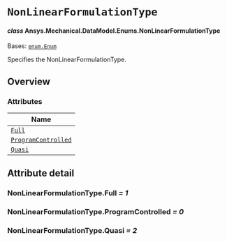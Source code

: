 # `NonLinearFormulationType`

<a id="ansys.mechanical.stubs.v242.Ansys.Mechanical.DataModel.Enums.NonLinearFormulationType"></a>

#### *class* Ansys.Mechanical.DataModel.Enums.NonLinearFormulationType

Bases: [`enum.Enum`](https://docs.python.org/3/library/enum.html#enum.Enum)

Specifies the NonLinearFormulationType.

<!-- !! processed by numpydoc !! -->

<a id="overview"></a>

## Overview

### Attributes

| Name |
| -------------------------------------------------------------------- |
| [`Full`](#NonLinearFormulationType.Full) |
| [`ProgramControlled`](#NonLinearFormulationType.ProgramControlled) |
| [`Quasi`](#NonLinearFormulationType.Quasi) |

<a id="attribute-detail"></a>

## Attribute detail

<a id="NonLinearFormulationType.Full"></a>

### NonLinearFormulationType.Full *= 1*

<a id="NonLinearFormulationType.ProgramControlled"></a>

### NonLinearFormulationType.ProgramControlled *= 0*

<a id="NonLinearFormulationType.Quasi"></a>

### NonLinearFormulationType.Quasi *= 2*


